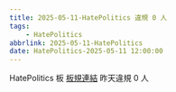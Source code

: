 ```yaml
---
title: 2025-05-11-HatePolitics 違規 0 人
tags:
    - HatePolitics
abbrlink: 2025-05-11-HatePolitics
date: HatePolitics-2025-05-11 12:00:00
---
```

HatePolitics 板 [板規連結](https://www.ptt.cc/bbs/HatePolitics/M.1617115262.A.D60.html)
昨天違規 0 人
